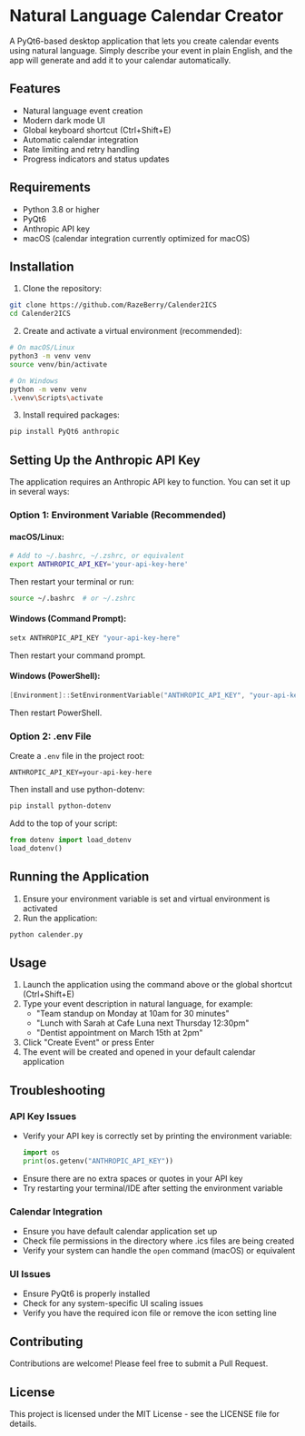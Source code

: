 # Natural Language Calendar Creator

A PyQt6-based desktop application that lets you create calendar events using natural language. Simply describe your event in plain English, and the app will generate and add it to your calendar automatically.

## Features

- Natural language event creation
- Modern dark mode UI
- Global keyboard shortcut (Ctrl+Shift+E)
- Automatic calendar integration
- Rate limiting and retry handling
- Progress indicators and status updates

## Requirements

- Python 3.8 or higher
- PyQt6
- Anthropic API key
- macOS (calendar integration currently optimized for macOS)

## Installation

1. Clone the repository:
```bash
git clone https://github.com/RazeBerry/Calender2ICS
cd Calender2ICS
```

2. Create and activate a virtual environment (recommended):
```bash
# On macOS/Linux
python3 -m venv venv
source venv/bin/activate

# On Windows
python -m venv venv
.\venv\Scripts\activate
```

3. Install required packages:
```bash
pip install PyQt6 anthropic
```

## Setting Up the Anthropic API Key

The application requires an Anthropic API key to function. You can set it up in several ways:

### Option 1: Environment Variable (Recommended)

#### macOS/Linux:
```bash
# Add to ~/.bashrc, ~/.zshrc, or equivalent
export ANTHROPIC_API_KEY='your-api-key-here'
```
Then restart your terminal or run:
```bash
source ~/.bashrc  # or ~/.zshrc
```

#### Windows (Command Prompt):
```cmd
setx ANTHROPIC_API_KEY "your-api-key-here"
```
Then restart your command prompt.

#### Windows (PowerShell):
```powershell
[Environment]::SetEnvironmentVariable("ANTHROPIC_API_KEY", "your-api-key-here", "User")
```
Then restart PowerShell.

### Option 2: .env File
Create a `.env` file in the project root:
```
ANTHROPIC_API_KEY=your-api-key-here
```

Then install and use python-dotenv:
```bash
pip install python-dotenv
```

Add to the top of your script:
```python
from dotenv import load_dotenv
load_dotenv()
```

## Running the Application

1. Ensure your environment variable is set and virtual environment is activated
2. Run the application:
```bash
python calender.py
```

## Usage

1. Launch the application using the command above or the global shortcut (Ctrl+Shift+E)
2. Type your event description in natural language, for example:
   - "Team standup on Monday at 10am for 30 minutes"
   - "Lunch with Sarah at Cafe Luna next Thursday 12:30pm"
   - "Dentist appointment on March 15th at 2pm"
3. Click "Create Event" or press Enter
4. The event will be created and opened in your default calendar application

## Troubleshooting

### API Key Issues
- Verify your API key is correctly set by printing the environment variable:
  ```python
  import os
  print(os.getenv("ANTHROPIC_API_KEY"))
  ```
- Ensure there are no extra spaces or quotes in your API key
- Try restarting your terminal/IDE after setting the environment variable

### Calendar Integration
- Ensure you have default calendar application set up
- Check file permissions in the directory where .ics files are being created
- Verify your system can handle the `open` command (macOS) or equivalent

### UI Issues
- Ensure PyQt6 is properly installed
- Check for any system-specific UI scaling issues
- Verify you have the required icon file or remove the icon setting line

## Contributing

Contributions are welcome! Please feel free to submit a Pull Request.

## License

This project is licensed under the MIT License - see the LICENSE file for details.
